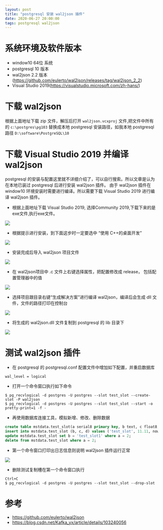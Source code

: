 ```yaml
---
layout: post
title: "postgresql 安装 wal2json 插件"
date: 2020-06-27 20:00:00
tags: postgresql wal2json
---
```


# 系统环境及软件版本

- window10 64位 系统
- postgresql 10 版本
- wal2json 2.2 版本(https://github.com/eulerto/wal2json/releases/tag/wal2json_2_2)
- Visual Studio 2019(https://visualstudio.microsoft.com/zh-hans/)





# 下载 wal2json 

根据上面地址下载 zip 文件，解压后打开 `wal2json.vcxproj` 文件,把文件中所有的 `c:\postgres\pg103` 替换成本地 postgresql 安装路径，如我本地 postgresql 路径 `D:\software\PostgreSQL\10`

# 下载 Visual Studio 2019 并编译 wal2json

postgresql 的安装与配置这里就不详细介绍了，可以自行搜索。所以文章是认为在本地已装过 postgresql 后进行安装 wal2json 插件。
由于 wal2json 插件在 window10 环境安装时需要进行编译。所以需要下载 Visual Studio 2019 进行编译 wal2json 插件。

- 根据上面地址下载 Visual Studio 2019, 选择Community 2019,下载下来的是 exe文件,执行exe文件。

![](https://gitee.com/jyp10/jyp10/raw/blog/images/2020/vs下载.png)

- 根据提示进行安装，到下面这步时一定要选中 “使用 C++的桌面开发”

![](https://gitee.com/jyp10/jyp10/raw/blog/images/2020/vs选择服务.png)

- 安装完成后导入 wal2json 项目文件

![](https://gitee.com/jyp10/jyp10/raw/blog/images/2020/导入插件wal2json.png)

- 在 wal2json项目中 .c 文件上右键选择属性，把配置修改成 release， 包括配置管理器中的值

![](https://gitee.com/jyp10/jyp10/raw/blog/images/2020/调整release.png)

- 选择项目跟目录右键“生成解决方案”进行编译 wal2json，编译后会生成 dll 文件，文件的路径打印在控制台

![](https://gitee.com/jyp10/jyp10/raw/blog/images/2020/编译插件.png)

- 将生成的 wal2json.dll 文件复制到 postgresql 的 lib 目录下

![](https://gitee.com/jyp10/jyp10/raw/blog/images/2020/把插件的dll文件移到pglib文件夹下.png)

# 测试 wal2json 插件

- 在 postgresql 的 postgresql.conf 配置文件中增加如下配置，并重启数据库
```
wal_level = logical
```

- 打开一个命令窗口执行如下命令
```
$ pg_recvlogical -d postgres -U postgres --slot test_slot --create-slot -P wal2json
$ pg_recvlogical -d postgres -U postgres --slot test_slot --start -o pretty-print=1 -f -
```

- 再使用数据库连接工具，模拟新增、修改、删除数据
```sql
create table mstdata.test_slot(a serial8 primary key, b text, c float8, d timestamp);
insert into mstdata.test_slot (b, c, d) values ('test_slot', 11.11, now());
update mstdata.test_slot set b = 'test_slot1' where a = 2;
delete from mstdata.test_slot where a = 2;
```

- 第一个命令窗口打印出日志信息则说明 wal2json 插件运行正常

![](https://gitee.com/jyp10/jyp10/raw/blog/images/2020/日志打印.png)

- 删除测试复制槽在第一个命令窗口执行
```
Ctrl+C
$ pg_recvlogical -d postgres -U postgres --slot test_slot --drop-slot
```

# 参考

- https://github.com/eulerto/wal2json
- https://blog.csdn.net/Kafka_yx/article/details/103240056